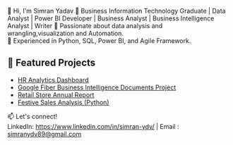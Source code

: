 👋 Hi, I'm Simran Yadav
🚀 Business Information Technology Graduate | Data Analyst | Power BI Developer | Business Analyst  | Business Intelligence Analyst | Writer
  🔹 Passionate about data analysis and wrangling,visualization and Automation.  
  🔹 Experienced in Python, SQL, Power BI, and Agile Framework.  

## 📌 Featured Projects

- [HR Analytics Dashboard](https://github.com/simrann774/Power-BI-HR-Analytics-Dashboard)
- [Google Fiber Business Intelligence Documents Project](https://github.com/simrann774/Google-fiber-bi-docs)
- [Retail Store Annual Report](https://github.com/simrann774/Retail_Store_Annual_Report)
- [Festive Sales Analysis (Python)](https://github.com/simrann774/Python-Festive_Sales_Analysis-Project)

  
📫 Let's connect!  
LinkedIn: https://www.linkedin.com/in/simran-ydv/ | Email : simranydv89@gmail.com
